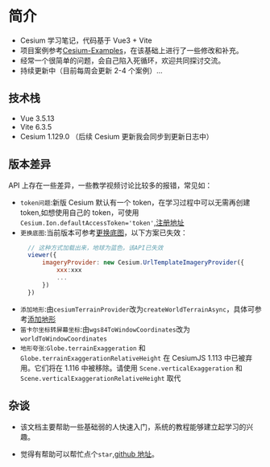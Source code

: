 # 简介

- Cesium 学习笔记，代码基于 Vue3 + Vite
- 项目案例参考[Cesium-Examples](https://github.com/jiawanlong/Cesium-Examples)，在该基础上进行了一些修改和补充。
- 经常一个很简单的问题，会自己陷入死循环，欢迎共同探讨交流。
- 持续更新中（目前每周会更新 2-4 个案例）...

## 技术栈

- Vue 3.5.13
- Vite 6.3.5
- Cesium 1.129.0 （后续 Cesium 更新我会同步到更新日志中）

## 版本差异

API 上存在一些差异，一些教学视频讨论比较多的报错，常见如：

- `token问题`:新版 Cesium 默认有一个 token，在学习过程中可以无需再创建 token,如想使用自己的 token，可使用`Cesium.Ion.defaultAccessToken='token'`,[注册地址](https://ion.cesium.com/signup?)
- `更换底图`:当前版本可参考[更换底图](./04_添加底图.md)，以下方案已失效：
  ```js
    // 这种方式加载出来，地球为蓝色，该API已失效
    viewer({
        imageryProvider: new Cesium.UrlTemplateImageryProvider({
            xxx:xxx
            ...
        })
    })
  ```
- `添加地形`:由`cesiumTerrainProvider`改为`createWorldTerrainAsync`，具体可参考[添加地形](./03_Viewer视图.md#%E5%9C%B0%E5%BD%A2-terrain)
- `笛卡尔坐标转屏幕坐标`:由`wgs84ToWindowCoordinates`改为`worldToWindowCoordinates`
- `地形夸张`:`Globe.terrainExaggeration` 和 `Globe.terrainExaggerationRelativeHeight` 在 CesiumJS 1.113 中已被弃用。它们将在 1.116 中被移除。请使用 `Scene.verticalExaggeration` 和 `Scene.verticalExaggerationRelativeHeight` 取代

<!-- ## 学习网站

- [Cesium 官网](https://cesium.com/)
- [Cesium API](https://cesium.com/learn/cesiumjs/ref-doc/)，官网一定是最新最权威的，想要学的更多，必须要学会读懂 API
- [优秀项目案例(Cesium-Examples)](https://jiawanlong.github.io/Cesium-Examples/examples/)
- [优秀开源博客(cesium.xin)](http://cesium.xin/) -->

## 杂谈

- 该文档主要帮助一些基础弱的人快速入门，系统的教程能够建立起学习的兴趣。
<!-- - 如果想要一起探讨学习，可以联系我，欢迎交流。 -->
- 觉得有帮助可以帮忙点个`star`,[github 地址](https://github.com/YGYong/cesium-start)。

<!-- ![微信](../Aassets/card.jpg){width=200px} -->
